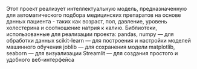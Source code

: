 Этот проект реализует интеллектуальную модель, предназначенную для автоматического подбора медицинских препаратов на основе данных пациента - таких как возраст, пол, давление, уровень холестерина и соотношение натрия к калию.
Библиотеки, использованные для реализации проекта:
pandas, numpy — для обработки данных
scikit-learn — для построения и настройки моделей машинного обучения
joblib — для сохранения модели
matplotlib, seaborn — для визуализации
Streamlit — для создания простого и удобного веб-интерфейса
